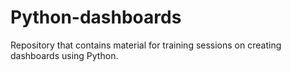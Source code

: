 # Python-dashboards
Repository that contains material for training sessions on creating dashboards using Python.
